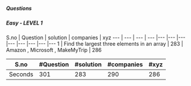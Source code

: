 ##### Questions

##### Easy - LEVEL 1
S.no | Question | solution | companies | xyz
--- | --- | --- | --- |--- |--- |--- |--- |--- |--- |--- |---
1 | Find the largest three elements in an array | 283 | Amazon , Microsoft , MakeMyTrip | 286

S.no | #Question | #solution | #companies | #xyz 
--- | --- | --- | --- |--- 
Seconds | 301 | 283 | 290 | 286 